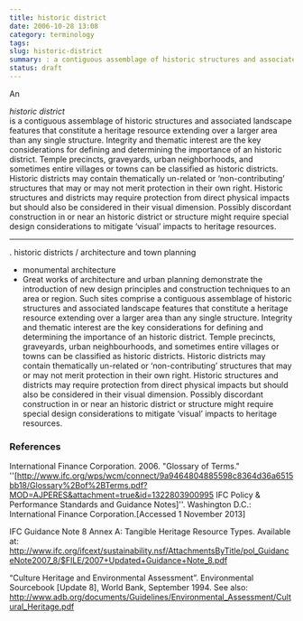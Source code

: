```yaml
---
title: historic district
date: 2006-10-28 13:08
category: terminology
tags:
slug: historic-district
summary: : a contiguous assemblage of historic structures and associated landscape features that constitute a heritage resource extending over a larger area than any single structure
status: draft
---
```



An <em><dt>historic district</dt></em> is a contiguous assemblage of historic structures and associated landscape features that constitute a heritage resource extending over a larger area than any single structure. Integrity and thematic interest are the key considerations for defining and determining the importance of an historic district. Temple precincts, graveyards, urban neighborhoods, and sometimes entire villages or towns can be classified as historic districts. Historic districts may contain thematically un-related or ‘non-contributing’ structures that may or may not merit protection in their own right. Historic structures and districts may require protection from direct physical impacts but should also be considered in their visual dimension. Possibly discordant construction in or near an historic district or structure might require special design considerations to mitigate ‘visual’ impacts to heritage resources.


---

. historic districts / architecture and town planning
  * monumental architecture
  * Great works of architecture and urban planning demonstrate the introduction of new design principles and construction techniques to an area or region. Such sites comprise a contiguous assemblage of historic structures and associated landscape features that constitute a heritage resource extending over a larger area than any single structure. Integrity and thematic interest are the key considerations for defining and determining the importance of an historic district. Temple precincts, graveyards, urban neighbourhoods, and sometimes entire villages or towns can be classified as historic districts. Historic districts may contain thematically un-related or ‘non-contributing’ structures that may or may not merit protection in their own right. Historic structures and districts may require protection from direct physical impacts but should also be considered in their visual dimension. Possibly discordant construction in or near an historic district or structure might require special design considerations to mitigate ‘visual’ impacts to heritage resources.
  
  

### References

International Finance Corporation. 2006. "Glossary of Terms." ''[http://www.ifc.org/wps/wcm/connect/9a9464804885598c8364d36a6515bb18/Glossary%2Bof%2BTerms.pdf?MOD=AJPERES&attachment=true&id=1322803900995 IFC Policy & Performance Standards and Guidance Notes]''. Washington D.C.: International Finance Corporation.[Accessed 1 November 2013]

IFC Guidance Note 8 Annex A: Tangible Heritage Resource Types. Available at:
http://www.ifc.org/ifcext/sustainability.nsf/AttachmentsByTitle/pol_GuidanceNote2007_8/$FILE/2007+Updated+Guidance+Note_8.pdf

“Culture Heritage and Environmental Assessment”. Environmental Sourcebook [Update 8], World Bank, September 1994. See also:
http://www.adb.org/documents/Guidelines/Environmental_Assessment/Cultural_Heritage.pdf


